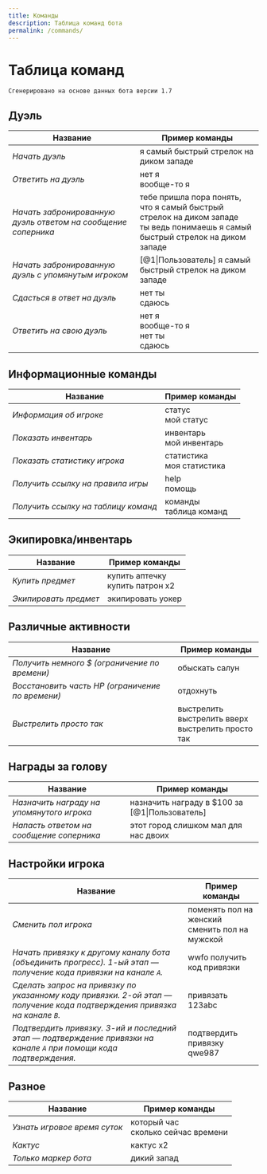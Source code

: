 ```yaml
---
title: Команды
description: Таблица команд бота
permalink: /commands/
---
```


# Таблица команд

`Сгенерировано на основе данных бота версии 1.7`
## Дуэль

|Название|Пример команды|
|---|---|
|*Начать дуэль*|я самый быстрый стрелок на диком западе|
|*Ответить на дуэль*|нет я<br>вообще-то я|
|*Начать забронированную дуэль ответом на сообщение соперника*|тебе пришла пора понять, что я самый быстрый стрелок на диком западе<br>ты ведь понимаешь я самый быстрый стрелок на диком западе|
|*Начать забронированную дуэль с упомянутым игроком*|[@1&#124;Пользователь] я самый быстрый стрелок на диком западе|
|*Сдасться в ответ на дуэль*|нет ты<br>сдаюсь|
|*Ответить на свою дуэль*|нет я<br>вообще-то я<br>нет ты<br>сдаюсь|


## Информационные команды

|Название|Пример команды|
|---|---|
|*Информация об игроке*|статус<br>мой статус|
|*Показать инвентарь*|инвентарь<br>мой инвентарь|
|*Показать статистику игрока*|статистика<br>моя статистика|
|*Получить ссылку на правила игры*|help<br>помощь|
|*Получить ссылку на таблицу команд*|команды<br>таблица команд|


## Экипировка/инвентарь

|Название|Пример команды|
|---|---|
|*Купить предмет*|купить аптечку<br>купить патрон x2|
|*Экипировать предмет*|экипировать уокер|


## Различные активности

|Название|Пример команды|
|---|---|
|*Получить немного $ (ограничение по времени)*|обыскать салун|
|*Восстановить часть HP (ограничение по времени)*|отдохнуть|
|*Выстрелить просто так*|выстрелить<br>выстрелить вверх<br>выстрелить просто так|


## Награды за голову

|Название|Пример команды|
|---|---|
|*Назначить награду на упомянутого игрока*|назначить награду в $100 за [@1&#124;Пользователь]|
|*Напасть ответом на сообщение соперника*|этот город слишком мал для нас двоих|


## Настройки игрока

|Название|Пример команды|
|---|---|
|*Сменить пол игрока*|поменять пол на женский<br>сменить пол на мужской|
|*Начать привязку к другому каналу бота (объединить прогресс). 1-ый этап — получение кода привязки на канале `A`.*|wwfo получить код привязки|
|*Сделать запрос на привязку по указанному коду привязки. 2-ой этап — получение кода подтверждения привязка на канале `B`.*|привязать 123abc|
|*Подтвердить привязку. 3-ий и последний этап — подтверждение привязки на канале `A` при помощи кода подтверждения.*|подтвердить привязку qwe987|


## Разное

|Название|Пример команды|
|---|---|
|*Узнать игровое время суток*|который час<br>сколько сейчас времени|
|*Кактус*|кактус x2|
|*Только маркер бота*|дикий запад|

